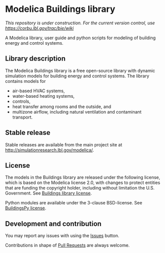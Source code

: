 # Modelica Buildings library
*This repository is under construction. For the current version control, use https://corbu.lbl.gov/trac/bie/wiki*

A Modelica library, user guide and python scripts for modeling of building energy and control systems.

## Library description

The Modelica Buildings library is a free open-source library with dynamic simulation models for building energy and control systems. The library contains models for
- air-based HVAC systems,
- water-based heating systems,
- controls,
- heat transfer among rooms and the outside, and
- multizone airflow, including natural ventilation and contaminant transport.

## Stable release

Stable releases are available from the main project site at http://simulationresearch.lbl.gov/modelica/.

## License

The models in the Buildings library are released under the following license, which is based on the Modelica license 2.0, with changes to protect entities that are funding the copyright holder, including without limitation the U.S. Government. See [Buildings library license](http://simulationresearch.lbl.gov/modelica/releases/latest/help/Buildings_UsersGuide.html#Buildings.UsersGuide.License).

Python modules are available under the 3-clause BSD-license. See [BuildingsPy license](http://simulationresearch.lbl.gov/modelica/buildingspy/legal.html).

## Development and contribution
You may report any issues with using the [Issues](https://github.com/lbl-srg/modelica-buildings/issues) button.

Contributions in shape of [Pull Requests](https://github.com/lbl-srg/modelica-buildings/pulls) are always welcome.
